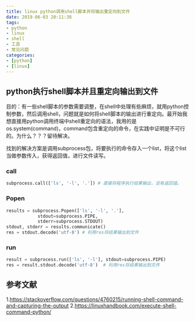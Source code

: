 ```yaml
---
title: linux python调用shell脚本并将输出重定向到文件
date: 2019-06-03 20:11:38
tags:
- python
- linux
- shell
- 工具
- 常见问题
categories: 
- [python]
- [linux]
---
```


## python执行shell脚本并且重定向输出到文件
目的：有一些shell脚本的参数需要调整，在shell中处理有些麻烦，就用python控制参数，然后调用shell，问题就是如何将shell脚本的输出进行重定向。最开始我想直接用python调用终端中shell重定向的语法，我用的是os.system(command)，command包含重定向的命令，在实践中证明是不可行的。为什么？？？留待解决。

找到的解决方案是调用subprocess包，将要执行的命令存入一个list，将这个list当做参数传入，获得返回值，进行文件读写。
### call
``` python
subprocess.call(['ls', '-l', '.']) # 直接将程序执行结果输出，没有返回值。
```
### Popen
``` python
results = subprocess.Popen(['ls', '-l', '.'], 
            stdout=subprocess.PIPE, 
            stderr=subprocess.STDOUT)
stdout, stderr = results.communicate() 
res = stdout.decode('utf-8') # 利用res将结果输出到文件
```
### run
``` python
result = subprocess.run(['ls', '-l'], stdout=subprocess.PIPE) 
res = result.stdout.decode('utf-8')  # 利用res将结果输出到文件
```

## 参考文献
1.https://stackoverflow.com/questions/4760215/running-shell-command-and-capturing-the-output
2.https://linuxhandbook.com/execute-shell-command-python/
